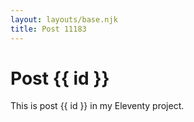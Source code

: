 ```yaml
---
layout: layouts/base.njk
title: Post 11183
---
```


# Post {{ id }}

This is post {{ id }} in my Eleventy project.
